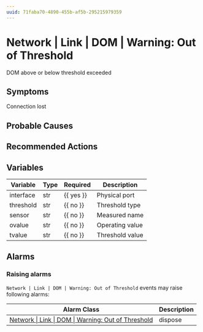 ```yaml
---
uuid: 71faba70-4890-455b-af5b-295215979359
---
```

# Network | Link | DOM | Warning: Out of Threshold

DOM above or below threshold exceeded

## Symptoms

Connection lost

## Probable Causes

## Recommended Actions

## Variables

| Variable  | Type | Required  | Description     |
| --------- | ---- | --------- | --------------- |
| interface | str  | {{ yes }} | Physical port   |
| threshold | str  | {{ no }}  | Threshold type  |
| sensor    | str  | {{ no }}  | Measured name   |
| ovalue    | str  | {{ no }}  | Operating value |
| tvalue    | str  | {{ no }}  | Threshold value |

## Alarms

### Raising alarms

`Network | Link | DOM | Warning: Out of Threshold` events may raise following alarms:

| Alarm Class                                                                                                                             | Description |
| --------------------------------------------------------------------------------------------------------------------------------------- | ----------- |
| [Network \| Link \| DOM \| Warning: Out of Threshold](../../../../alarm-classes-reference/network/link/dom/warning-out-of-threshold.md) | dispose     |
